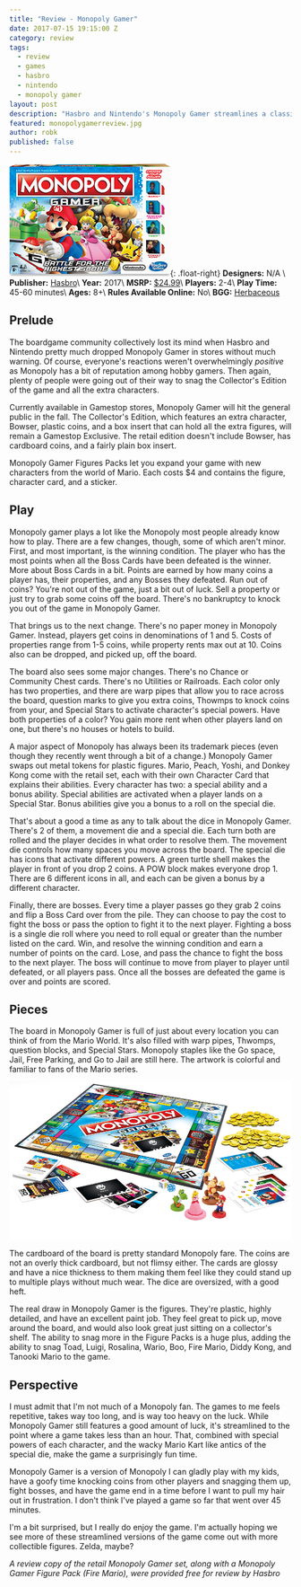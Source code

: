 ```yaml
---
title: "Review - Monopoly Gamer"
date: 2017-07-15 19:15:00 Z
category: review
tags:
  - review
  - games
  - hasbro
  - nintendo
  - monopoly gamer
layout: post
description: "Hasbro and Nintendo's Monopoly Gamer streamlines a classic."
featured: monopolygamerreview.jpg                                                        
author: robk
published: false
---
```


![Herbaceous](/images/monopolygamer/cover.jpg){: .float-right}
**Designers:**  N/A \\
**Publisher:** [Hasbro](https://www.hasbro.com)\\
**Year:** 2017\\
**MSRP:** [$24.99](https://www.hasbro.com/en-us/product/monopoly-gamer:D0B50CB3-5056-9047-F597-4CD4945AC146)\\
**Players:** 2-4\\
**Play Time:** 45-60 minutes\\
**Ages:** 8+\\
**Rules Available Online:** No\\
**BGG:** [Herbaceous](https://boardgamegeek.com/boardgame/230408/monopoly-gamer)

<h2>Prelude</h2>

The boardgame community collectively lost its mind when Hasbro and Nintendo pretty much dropped Monopoly Gamer in stores without much warning. Of course, everyone's reactions weren't overwhelmingly *positive* as Monopoly has a bit of reputation among hobby gamers. Then again, plenty of people were going out of their way to snag the Collector's Edition of the game and all the extra characters.

Currently available in Gamestop stores, Monopoly Gamer will hit the general public in the fall. The Collector's Edition, which features an extra character, Bowser, plastic coins, and a box insert that can hold all the extra figures, will remain a Gamestop Exclusive. The retail edition doesn't include Bowser, has cardboard coins, and a fairly plain box insert.

Monopoly Gamer Figures Packs let you expand your game with new characters from the world of Mario. Each costs $4 and contains the figure, character card, and a sticker.

<h2>Play</h2>

Monopoly gamer plays a lot like the Monopoly most people already know how to play. There are a few changes, though, some of which aren't minor. First, and most important, is the winning condition. The player who has the most points when all the Boss Cards have been defeated is the winner. More about Boss Cards in a bit. Points are earned by how many coins a player has, their properties, and any Bosses they defeated. Run out of coins? You're not out of the game, just a bit out of luck. Sell a property or just try to grab some coins off the board. There's no bankruptcy to knock you out of the game in Monopoly Gamer.

That brings us to the next change. There's no paper money in Monopoly Gamer. Instead, players get coins in denominations of 1 and 5. Costs of properties range from 1-5 coins, while property rents max out at 10. Coins also can be dropped, and picked up, off the board.

The board also sees some major changes. There's no Chance or Community Chest cards. There's no Utilities or Railroads. Each color only has two properties, and there are warp pipes that allow you to race across the board, question marks to give you extra coins, Thowmps to knock coins from your, and Special Stars to activate character's special powers. Have both properties of a color? You gain more rent when other players land on one, but there's no houses or hotels to build.

A major aspect of Monopoly has always been its trademark pieces (even though they recently went through a bit of a change.) Monopoly Gamer swaps out metal tokens for plastic figures. Mario, Peach, Yoshi, and Donkey Kong come with the retail set, each with their own Character Card that explains their abilities. Every character has two: a special ability and a bonus ability. Special abilities are activated when a player lands on a Special Star. Bonus abilities give you a bonus to a roll on the special die.

That's about a good a time as any to talk about the dice in Monopoly Gamer. There's 2 of them, a movement die and a special die. Each turn both are rolled and the player decides in what order to resolve them. The movement die controls how many spaces you move across the board. The special die has icons that activate different powers. A green turtle shell makes the player in front of you drop 2 coins. A POW block makes everyone drop 1. There are 6 different icons in all, and each can be given a bonus by a different character.

Finally, there are bosses. Every time a player passes go they grab 2 coins and flip a Boss Card over from the pile. They can choose to pay the cost to fight the boss or pass the option to fight it to the next player. Fighting a boss is a single die roll where you need to roll equal or greater than the number listed on the card. Win, and resolve the winning condition and earn a number of points on the card. Lose, and pass the chance to fight the boss to the next player. The boss will continue to move from player to player until defeated, or all players pass. Once all the bosses are defeated the game is over and points are scored.

<h2>Pieces</h2>

The board in Monopoly Gamer is full of just about every location you can think of from the Mario World. It's also filled with warp pipes, Thwomps, question blocks, and Special Stars. Monopoly staples like the Go space, Jail, Free Parking, and Go to Jail are still here. The artwork is colorful and familiar to fans of the Mario series.

![Monopoly Gamer Pieces](/images/monopolygamer/pieces.jpg)

The cardboard of the board is pretty standard Monopoly fare. The coins are not an overly thick cardboard, but not flimsy either. The cards are glossy and have a nice thickness to them making them feel like they could stand up to multiple plays without much wear. The dice are oversized, with a good heft.

The real draw in Monopoly Gamer is the figures. They're plastic, highly detailed, and have an excellent paint job. They feel great to pick up, move around the board, and would also look great just sitting on a collector's shelf. The ability to snag more in the Figure Packs is a huge plus, adding the ability to snag Toad, Luigi, Rosalina, Wario, Boo, Fire Mario, Diddy Kong, and Tanooki Mario to the game.

<h2>Perspective</h2>

I must admit that I'm not much of a Monopoly fan. The games to me feels repetitive, takes way too long, and is way too heavy on the luck. While Monopoly Gamer still features a good amount of luck, it's streamlined to the point where a game takes less than an hour. That, combined with special powers of each character, and the wacky Mario Kart like antics of the special die, make the game a surprisingly fun time.

Monopoly Gamer is a version of Monopoly I can gladly play with my kids, have a goofy time knocking coins from other players and snagging them up, fight bosses, and have the game end in a time before I want to pull my hair out in frustration. I don't think I've played a game so far that went over 45 minutes.

I'm a bit surprised, but I really do enjoy the game. I'm actually hoping we see more of these streamlined versions of the game come out with more collectible figures. Zelda, maybe?

*A review copy of the retail Monopoly Gamer set, along with a Monopoly Gamer Figure Pack (Fire Mario), were provided free for review by Hasbro*
